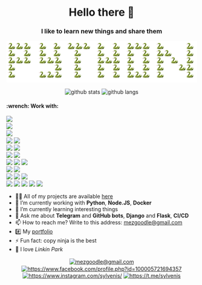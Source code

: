<h1 align="center">Hello there 👋</h1>
<h3 align="center">I like to learn new things and share them</h3>

<p align="center">
	<img src="https://raw.githubusercontent.com/mezgoodle/images/master/mezgoodle1.png"/>
</p>

<p align="center">
	<img src="https://github-readme-stats.vercel.app/api/top-langs/?username=mezgoodle&layout=compact&hide_border=true" alt="github stats"/>
	<img src="https://github-readme-stats.vercel.app/api?username=mezgoodle&show_icons=true&count_private=truet&hide_border=true" alt="github langs"/>
</p>

<h4> :wrench: Work with: </h4>

<img src="https://img.shields.io/badge/-Docker-0066ff?style=for-the-badge&logo=docker&logoColor=white"> <br />
<img src="https://img.shields.io/badge/-Heroku-6600ff?style=for-the-badge&logo=heroku&logoColor=white"> <br />
<img src="https://img.shields.io/badge/-Markdown-000000?style=for-the-badge&logo=Markdown"> <br />
<img src="https://img.shields.io/badge/-Python-3776AB?style=for-the-badge&logo=python&logoColor=white"> <img src="https://img.shields.io/badge/-Node.js-00cc00?style=for-the-badge&logo=node-dot-js&logoColor=white"> <br />
<img src="https://img.shields.io/badge/-Django-006600?style=for-the-badge&logo=django&logoColor=white"> <img src="https://img.shields.io/badge/-React-3399ff?style=for-the-badge&logo=react&logoColor=white"> <br />
<img src="https://img.shields.io/badge/-Linux-black?style=for-the-badge&logo=Linux&logoColor=white"> <img src="https://img.shields.io/badge/-Windows-0078D6?style=for-the-badge&logo=Windows"> <br />
<img src="https://img.shields.io/badge/-Git-F05032?style=for-the-badge&logo=Git&logoColor=white"> <img src="https://img.shields.io/badge/-GitHub-black?style=for-the-badge&logo=github&logoColor=white"> <img src="https://img.shields.io/badge/-GitLab-ff6600?style=for-the-badge&logo=gitlab&logoColor=white"> <br />
<img src="https://img.shields.io/badge/-Travis%20CI-dfd896?style=for-the-badge&logo=Travis%20CI&logoColor=92232c"> <img src="https://img.shields.io/badge/-Github_Actions-black?style=for-the-badge&logo=githubactions&logoColor=white"> <br />
<img src="https://img.shields.io/badge/-SQLite-003B57?style=for-the-badge&logo=SQLite&logoColor=white"> <img src="https://img.shields.io/badge/-MariaDB-003545?style=for-the-badge&logo=MariaDB"> <img src="https://img.shields.io/badge/-MongoDB-009933?style=for-the-badge&logo=mongodb&logoColor=white"> <br />
<img src="https://img.shields.io/badge/-HTML5-E34F26?style=for-the-badge&logo=html5&logoColor=white"> <img src="https://img.shields.io/badge/-CSS3-1572B6?style=for-the-badge&logo=css3&logoColor=white"> <img src="https://img.shields.io/badge/-Bootstrap5-563D7C?style=for-the-badge&logo=bootstrap&logoColor=white"> <img src="https://img.shields.io/badge/-JavaScript-ffff00?style=for-the-badge&logo=javascript&logoColor=black"> <img src="https://img.shields.io/badge/-Bootstrap5-563D7C?style=for-the-badge&logo=bootstrap&logoColor=white"> <br />

- 👨‍💻 All of my projects are available  [here](https://github.com/mezgoodle?tab=repositories)
- 🔭 I’m currently working with **Python**, **Node.JS**, **Docker**
- 🌱 I’m currently learning interesting things
- 💬 Ask me about **Telegram** and **GitHub bots**, **Django** and **Flask**, **CI/CD**
- 📫 How to reach me? Write to this address: mezgoodle@gmail.com
- #️⃣ My [portfolio](https://mezgoodle-portfolio.herokuapp.com/)
- ⚡ Fun fact: copy ninja is the best
- 🎵 I love _Linkin Park_

<p align="center">
	<a href="mailto:mezgoodle@gmail.com" target="_blank" title="Mail"><img align="center" src="https://cdn.jsdelivr.net/npm/simple-icons@3.0.1/icons/gmail.svg" alt="mezgoodle@gmail.com" height="30" width="30" /></a>
	<a href="https://www.facebook.com/profile.php?id=100005721694357" target="_blank" title="Facebook"><img align="center" src="https://cdn.jsdelivr.net/npm/simple-icons@3.0.1/icons/facebook.svg" alt="https://www.facebook.com/profile.php?id=100005721694357" height="30" width="30" /></a>
	<a href="https://www.instagram.com/sylvenis/" target="_blank" title="Instagram"><img align="center" src="https://cdn.jsdelivr.net/npm/simple-icons@3.0.1/icons/instagram.svg" alt="https://www.instagram.com/sylvenis/" height="30" width="30" /></a>
	<a href="https://t.me/sylvenis" target="_blank" title="Telegram"><img align="center" src="https://cdn.jsdelivr.net/npm/simple-icons@3.0.1/icons/telegram.svg" alt="https://t.me/sylvenis" height="30" width="30" /></a>
</p>
